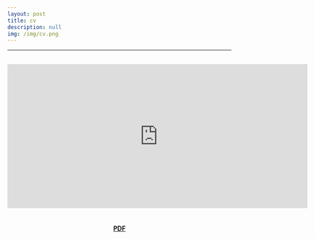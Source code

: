 ```yaml
---
layout: post
title: cv
description: null
img: /img/cv.png
---
```


***
<br>
<center><embed src="https://drive.google.com/viewerng/viewer?embedded=true&url=http://jared-desjardins.github.io/files/desjardins-cv-2018.pdf" width="675" height="325"></center>

<br>

<center><h4><a href="http://jared-desjardins.github.io/files/desjardins-cv-2018.pdf">PDF</a></h4></center>
